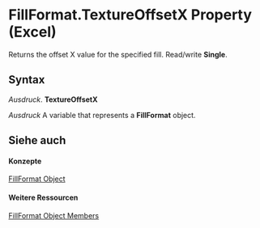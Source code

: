 
# FillFormat.TextureOffsetX Property (Excel)

Returns the offset X value for the specified fill. Read/write  **Single**.


## Syntax

 _Ausdruck_. **TextureOffsetX**

 _Ausdruck_ A variable that represents a **FillFormat** object.


## Siehe auch


#### Konzepte


[FillFormat Object](b602e09e-97ab-bfbe-1796-bc44ebb7dc28.md)
#### Weitere Ressourcen


[FillFormat Object Members](http://msdn.microsoft.com/library/da1a1680-4b9d-c6fb-6562-bf1ec9f57921%28Office.15%29.aspx)